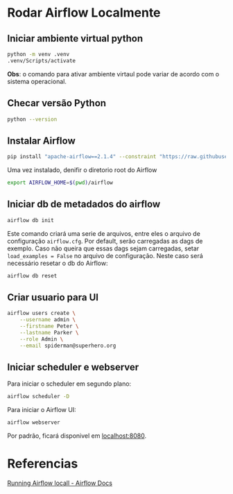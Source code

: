 # Rodar Airflow Localmente
## Iniciar ambiente virtual python
```bash
python -m venv .venv
.venv/Scripts/activate
```
**Obs**: o comando para ativar ambiente virtaul pode variar de acordo com o sistema operacional. 

## Checar versão Python
```bash
python --version
```

## Instalar Airflow
```bash
pip install "apache-airflow==2.1.4" --constraint "https://raw.githubusercontent.com/apache/airflow/constraints-2.1.4/constraints-<sua_versao_python>.txt"
```
Uma vez instalado, denifir o diretorio root do Airflow
```bash
export AIRFLOW_HOME=$(pwd)/airflow
```
## Iniciar db de metadados do airflow
```bash
airflow db init
```
Este comando criará uma serie de arquivos, entre eles o arquivo de configuração `airflow.cfg`. Por default, serão carregadas as dags de exemplo. Caso não queira que essas dags sejam carregadas, setar `load_examples = False` no arquivo de configuração. Neste caso será necessário resetar o db do Airflow:
```bash
airflow db reset
```

## Criar usuario para UI
```bash
airflow users create \
    --username admin \
    --firstname Peter \
    --lastname Parker \
    --role Admin \
    --email spiderman@superhero.org
```

## Iniciar scheduler e webserver
Para iniciar o scheduler em segundo plano:
```bash
airflow scheduler -D
```
Para iniciar o Airflow UI:
```bash
airflow webserver
```
Por padrão, ficará disponivel em [localhost:8080](http://127.0.0.1:8080).


# Referencias
[Running Airflow locall - Airflow Docs](https://airflow.apache.org/docs/apache-airflow/stable/start/local.html)
